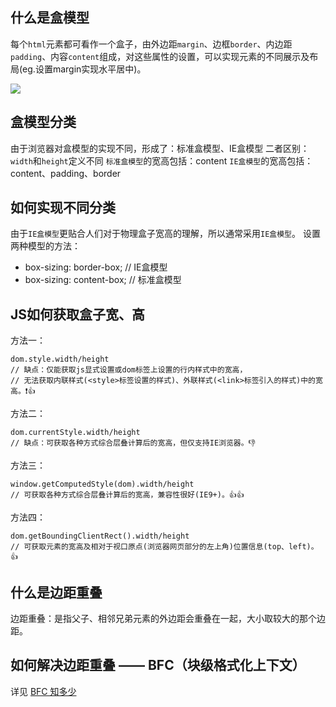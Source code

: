 ## 什么是盒模型
每个`html`元素都可看作一个盒子，由外边距`margin`、边框`border`、内边距`padding`、内容`content`组成，对这些属性的设置，可以实现元素的不同展示及布局(eg.设置margin实现水平居中)。

![](https://gitee.com/jerry-zhang/image-database/raw/master/img/obmhilzEQTBINPW.gif)

## 盒模型分类
由于浏览器对盒模型的实现不同，形成了：标准盒模型、IE盒模型
二者区别：`width`和`height`定义不同
`标准盒模型`的宽高包括：content
`IE盒模型`的宽高包括：content、padding、border

## 如何实现不同分类
由于`IE盒模型`更贴合人们对于物理盒子宽高的理解，所以通常采用`IE盒模型`。
设置两种模型的方法：
* box-sizing: border-box;   // IE盒模型
* box-sizing: content-box;  // 标准盒模型

## JS如何获取盒子宽、高
方法一：

    dom.style.width/height
    // 缺点：仅能获取js显式设置或dom标签上设置的行内样式中的宽高，
    // 无法获取内联样式(<style>标签设置的样式)、外联样式(<link>标签引入的样式)中的宽高。❗️👍

方法二：

    dom.currentStyle.width/height
    // 缺点：可获取各种方式综合层叠计算后的宽高，但仅支持IE浏览器。👎

方法三：

    window.getComputedStyle(dom).width/height
    // 可获取各种方式综合层叠计算后的宽高，兼容性很好(IE9+)。👍👍

方法四：

    dom.getBoundingClientRect().width/height
    // 可获取元素的宽高及相对于视口原点(浏览器网页部分的左上角)位置信息(top、left)。👍

## 什么是边距重叠
边距重叠：是指父子、相邻兄弟元素的外边距会重叠在一起，大小取较大的那个边距。

## 如何解决边距重叠 —— BFC（块级格式化上下文）
详见 [BFC 知多少](https://github.com/jerryzhangjie/Blog/blob/master/Front-end/2%20-%20%E5%9F%BA%E7%A1%80%E4%B8%8E%E6%89%A9%E5%B1%95/W3C/CSS/BFC%E7%9F%A5%E5%A4%9A%E5%B0%91.md)
